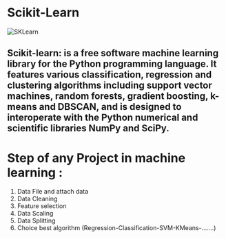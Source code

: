 # Scikit-Learn

![SKLearn](https://user-images.githubusercontent.com/43557035/95685305-478a3680-0bf7-11eb-8a4d-c63104eb2935.jpg)

## Scikit-learn: is a free software machine learning library for the Python programming language. It features various classification, regression and clustering algorithms including support vector machines, random forests, gradient boosting, k-means and DBSCAN, and is designed to interoperate with the Python numerical and scientific libraries NumPy and SciPy.

# Step of any Project in machine learning :

1. Data File and attach data
2.   Data Cleaning
3.   Feature selection
4.   Data Scaling
5.   Data Splitting
6.   Choice best algorithm (Regression-Classification-SVM-KMeans-.......)
